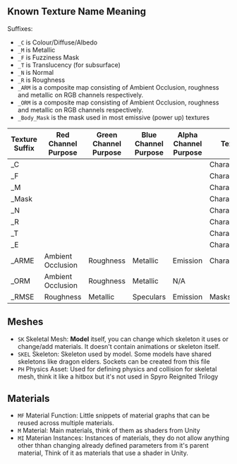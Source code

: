
## Known Texture Name Meaning

Suffixes:  
* `_C` is Colour/Diffuse/Albedo  
* `_M` is Metallic  
*  `_F` is Fuzziness Mask  
* `_T` is Translucency (for subsurface)  
* `_N` is Normal  
* `_R` is Roughness  
* `_ARM` is a composite map consisting of  Ambient Occlusion, roughness and metallic on RGB channels respectively.  
* `_ORM` is a composite map consisting of  Ambient Occlusion, roughness and metallic on RGB channels respectively.  
* `_Body_Mask` is the mask used in most emissive (power up) textures  

| Texture Suffix | Red Channel Purpose | Green Channel Purpose | Blue Channel Purpose | Alpha Channel Purpose | Texture Group      | Compression Setting |
| -------------- | ------------------- | --------------------- | -------------------- | --------------------- | ------------------ | ------------------- |
| _C             |                     |                       |                      |                       | Character          |                     |
| _F             |                     |                       |                      |                       | CharacterSpecular  |                     |
| _M             |                     |                       |                      |                       | CharacterSpecular  | Grayscale           |
| _Mask          |                     |                       |                      |                       | CharacterSpecular  | Grayscale           |
| _N             |                     |                       |                      |                       | CharacterNormalMap | Normalmap           |
| _R             |                     |                       |                      |                       | CharacterSpecular  | Grayscale           |
| _T             |                     |                       |                      |                       | CharacterSpecular  |                     |
| _E             |                     |                       |                      |                       | CharacterSpecular  |                     |
| _ARME          | Ambient Occlusion   | Roughness             | Metallic             | Emission              | CharacterSpecular  |                     |
| _ORM           | Ambient Occlusion   | Roughness             | Metallic             | N/A                   |                    |                     |
| _RMSE          | Roughness           | Metallic              | Speculars            | Emission              | Masks              |                     |


## Meshes

* `SK` Skeletal Mesh:  **Model** itself, you can change which skeleton it uses or change/add materials. It doesn't contain animations or skeleton itself.
* `SKEL` Skeleton: Skeleton used by model. Some models have shared skeletons like dragon elders. Sockets can be created from this file
* `PH` Physics Asset: Used for defining physics and collision for skeletal mesh, think it like a hitbox but it's not used in Spyro Reignited Trilogy

## Materials

- `MF` Material Function: Little snippets of material graphs that can be reused across multiple materials.	
- `M` Material: Main materials, think of them as shaders from Unity
- `MI` Materian Instances: Instances of materials, they do not allow anything other thhan changing already defined parameters from it's parent material, Think of it as materials that use a shader in Unity.

